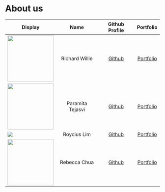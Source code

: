 # About us

Display | Name | Github Profile | Portfolio 
--------|:----:|:--------------:|:---------:
<img src="https://i.imgur.com/9s3AOcl.jpg" width="150" height="150" /> | Richard Willie | [Github](https://github.com/richwill28) | [Portfolio](https://ay2122s1-cs2113t-w11-3.github.io/tp/team/richwill28.html)
<img src="https://avatars.githubusercontent.com/u/69339443?v=4" width="150"> | Paramita Tejasvi | [Github](https://github.com/ptejasv) | [Portfolio](https://ay2122s1-cs2113t-w11-3.github.io/tp/team/ptejasv.html)
![](https://via.placeholder.com/100.png?text=Photo) | Roycius Lim | [Github](https://github.com/Roycius) | [Portfolio](https://ay2122s1-cs2113t-w11-3.github.io/tp/team/Roycius.html)
<img src="https://avatars.githubusercontent.com/rebchua39" width="150" height="150"> | Rebecca Chua | [Github](https://github.com/rebchua39) | [Portfolio](https://ay2122s1-cs2113t-w11-3.github.io/tp/team/rebchua39.html)
